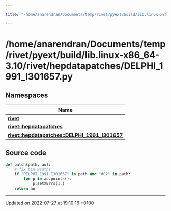 ```yaml
---

title: "/home/anarendran/Documents/temp/rivet/pyext/build/lib.linux-x86_64-3.10/rivet/hepdatapatches/DELPHI_1991_I301657.py"

---
```


# /home/anarendran/Documents/temp/rivet/pyext/build/lib.linux-x86_64-3.10/rivet/hepdatapatches/DELPHI_1991_I301657.py



## Namespaces

| Name           |
| -------------- |
| **[rivet](http://example.org/namespaces/namespacerivet/)**  |
| **[rivet::hepdatapatches](http://example.org/namespaces/namespacerivet_1_1hepdatapatches/)**  |
| **[rivet::hepdatapatches::DELPHI_1991_I301657](http://example.org/namespaces/namespacerivet_1_1hepdatapatches_1_1delphi__1991__i301657/)**  |




## Source code

```python
def patch(path, ao):
    # fix bin widths
    if "DELPHI_1991_I301657" in path and "d02" in path:
        for p in ao.points():
            p.setXErrs(1.)
    return ao
```


-------------------------------

Updated on 2022-07-27 at 19:10:16 +0100
